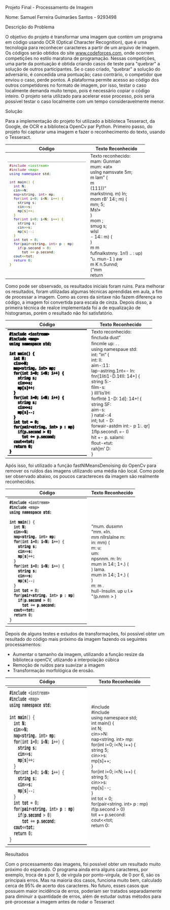 Projeto Final - Processamento de Imagem

Nome: Samuel Ferreira Guimarães Santos - 9293498

Descrição do Problema

O objetivo do projeto é transformar uma imagem que contém um programa em código usando OCR (Optical Character Recognition), que é uma tecnologia para reconhecer caracteres a partir de um arquivo de imagem. Os códigos serão obtidos do site www.codeforces.com, onde ocorrem competições no estilo maratona de programação. 	Nessas competições, uma parte da pontuação é obtida criando casos de teste para "quebrar" a solução de outros participantes. Se o caso criado, "quebrar" a solução do adversário, é concedida uma pontuação; caso contrário, o competidor que enviou o caso, perde pontos. A plataforma permite acesso ao código dos outros competidores no formato de imagem, por isso, testar o caso localmente demanda muito tempo, pois é necessário copiar o código inteiro. O projeto seria utilizado para acelerar esse processo, pois seria possível testar o caso localmente com um tempo consideravelmente menor.

Solução

Para a implementação do projeto foi utilizado a biblioteca Tesseract, da Google, de OCR e a biblioteca OpenCv par Python.
Primeiro passo, do projeto foi capturar uma imagem e fazer o reconhecimento do texto, usando o Tesseract.

| Código | Texto Reconhecido |
|-------------|--------------|
|<img src="images/sample2.png">|Texto reconhecido:<br>mam: Gunman<br>mum: «at»<br>uslng namsvate 5m;<br>m lam” (<br>m<br>(111))”<br>markstnnq. m) In;<br>mom rB' 14:; m) ( <br> mm; 5; <br>Ms!»<br>)<br>mom ;<br>smug s;<br>wlsl<br>- 14:: m) (<br>)  <br>m m <br>fuﬂnalkstnny. 1n!) .. : up)<br>”u. mun-1 ) aw<br>m K n.5unnd;<br>(“mm <br>return |


 Como pode ser observado, os resultados iniciais foram ruins. Para melhorar os resultados, foram utilizadas algumas técnicas aprendidas em aula, a fim de processar a imagem. 
	Como as cores da sintaxe não fazem diferença no código, a imagem foi convertida para escala de cinza. Depois disso, a primeira técnica de realce implementada foi a de equalização de histogramas, porém o resultado não foi satisfatório.
	
| Código | Texto Reconhecido |
|-------------|--------------|
|<img src="images/equalization.png" width="250px" height="400px">|Texto reconhecido: <br>ﬁnctuda dust“<br>ﬁncmle up: . .<br>using namespaue std:<br>int: “in“ {<br>int: ll:<br>aim-:11:<br>lap-astring.1nt=- In:<br>fnr{1liti1-D.1¢ll: 14+] {<br>string 5:-<br>ﬁlm-s:<br>} illl‘lis‘lH:<br>forﬂnté 1-D: 1d]: 14+! {<br>string SF:<br>aim-s:<br>} natal-:4<br>int; tut - D:<br>forwair-astdm int:- p 1:. qr]<br>1ﬂp.second\ =- I)<br>hit +- p. salami:<br>ﬂout-«tut:<br>rah]m' D:<br>}<br>|

Após isso, foi utilizado a função fastNlMeansDenoising do OpenCv para remover os ruídos das imagens utilizando uma média não local. Como pode ser observado abaixo, os poucos caractereces da imagem são realmente reconhecidos.

| Código | Texto Reconhecido |
|-------------|--------------|
|<img src="images/denoising.png" width="250px" height="400px">|“mum. dusxmn<br>“mm. «In.<br>mm nllrslalne m:<br>in: mm) (<br>m: u:<br>um:<br>npsnnm. m: In:<br>mum in 14:; 1+.) (<br>) lama.<br>mum in 14:; 1+.) (<br>)<br>m: m .<br>hull-Insulin. up u I.»<br>"(p.nmm > )|

Depois de alguns testes e estudos de transformações, foi possível obter um resultado do código mais próximo da imagem fazendo os seguintes processamentos:
  - Aumentar o tamanho da imagem, utilizando a função resize da biblioteca openCV, utlizando a interpolação cúbica
  - Remoção de ruídos para suavizar a imagem
  - Transformação morfológica de erosão.
  
| Código | Texto Reconhecido |
|-------------|--------------|
|<img src="images_output/sample2.png" width="250px" height="500px">|#include <iostream><br>#include <map><br>using namespace std;<br>int main() {<br>int N;<br>cin>>N:<br>nap<string. int> mp:<br>for(int i=0; i<N; i++) {<br>string 5;<br>cin>>s:<br>mp[s]++;<br>}<br>for(int i=0; i<N; i++) {<br>string 5;<br>cin>>s:<br>mp[s]--;<br>}<br>int tot = 0;<br>for(pair<string. int> p : mp)<br>if(p.second > 0)<br>tot += p.second:<br>cout<<tot;<br>return 0:<br>|

Resultados

Com o processamento das imagens, foi possível obter um resultado muito próximo do esperado. O programa ainda erra alguns caracteres, por exemplo, troca de s por 5, de vírgula por ponto-vírgula, de 0 por 6, são os principais erros. Mas na maioria dos casos, funciona muito bem, calculado cerca de 95% de acerto dos caracteres.
No futuro, esses casos que possuem maior incidência de erros, poderiam ser tratados separadamente para diminuir a quantidade  de erros, além de estudar outras métodos para pré-processar a imagem antes de rodar o Tesseract
